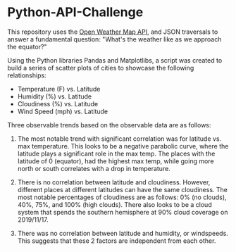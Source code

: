# Python-API-Challenge

This repository uses the [Open Weather Map API](https://openweathermap.org/api), and JSON traversals to answer a fundamental question: "What's the weather like as we approach the equator?"

Using the Python libraries Pandas and Matplotlibs, a script was created to build a series of scatter plots of cities to showcase the following relationships:
  - Temperature (F) vs. Latitude
  - Humidity (%) vs. Latitude
  - Cloudiness (%) vs. Latitude
  - Wind Speed (mph) vs. Latitude

Three observable trends based on the observable data are as follows:
1.	The most notable trend with significant correlation was for latitude vs. max temperature. This looks to be a negative parabolic curve, where the latitude plays a significant role in the max temp. The places with the latitude of 0 (equator), had the highest max temp, while going more north or south correlates with a drop in temperature.

2.	There is no correlation between latitude and cloudiness. However, different places at different latitudes can have the same cloudiness. The most notable percentages of cloudiness are as  follows: 0% (no clouds), 40%, 75%, and 100% (high clouds). There also looks to be a cloud system that spends the southern hemisphere at 90% cloud coverage on 2019/11/17.

3.	There was no correlation between latitude and humidity, or windspeeds. This suggests that these 2 factors are independent from each other. 
